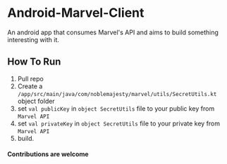 # Android-Marvel-Client
An android app that consumes Marvel's API and aims to build something interesting with it.

## How To Run

1. Pull repo
2. Create a `/app/src/main/java/com/noblemajesty/marvel/utils/SecretUtils.kt` object folder
3. set `val publicKey` in `object SecretUtils` file to your public key from `Marvel API`
4. set `val privateKey` in `object SecretUtils` file to your private key from `Marvel API`
5. build.

#### Contributions are welcome

